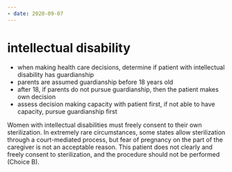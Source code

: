 ```yaml
---
- date: 2020-09-07
---
```


# intellectual disability

<!-- intellectual disability and medical decision capacity -->

- when making health care decisions, determine if patient with intellectual disability has guardianship
- parents are assumed guardianship before 18 years old
- after 18, if parents do not pursue guardianship, then the patient makes own decision
- assess decision making capacity with patient first, if not able to have capacity, pursue guardianship first

<!-- intellectual disability and sterilization -->

Women with intellectual disabilities must freely consent to their own sterilization. In extremely rare circumstances, some states allow sterilization through a court-mediated process, but fear of pregnancy on the part of the caregiver is not an acceptable reason.  This patient does not clearly and freely consent to sterilization, and the procedure should not be performed (Choice B).
